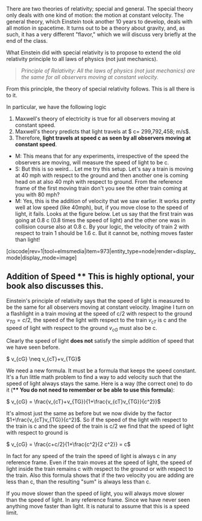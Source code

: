 There are two theories of relativity; special and general. The special theory only deals with one kind of motion: the motion at constant velocity. The general theory, which Einstein took another 10 years to develop, deals with all motion in spacetime. It turns out to be a theory about gravity, and, as such, it has a very different "flavor," which we will discuss very briefly at the end of the class.

What Einstein did with special relativity is to propose to extend the old relativity principle to all laws of physics (not just mechanics).

> _Principle of Relativity: All the laws of physics (not just mechanics) are the same for all observers moving at constant velocity._

From this principle, the theory of special relativity follows. This is all there is to it.

In particular, we have the following logic

1. Maxwell's theory of electricity is true for all observers moving at constant speed.
2. Maxwell's theory predicts that light travels at $ c= 299,792,458\; m/s$.
3. Therefore, **light travels at speed c as seen by all observers moving at constant speed**.

- M: This means that for any experiments, irrespective of the speed the observers are moving, will measure the speed of light to be c.
- S: But this is so weird... Let me try this setup. Let's say a train is moving at 40 mph with respect to the ground and then another one is coming head on at also 40 mph with respect to ground. From the reference frame of the first moving train don't you see the other train coming at you with 80 mph?
- M: Yes, this is the addition of velocity that we saw earlier. It works pretty well at low speed (like 40mph), but, if you move close to the speed of light, it fails. Looks at the figure below. Let us say that the first train was going at 0.8 c (0.8 times the speed of light) and the other one was in collision course also at 0.8 c. By your logic, the velocity of train 2 with respect to train 1 should be 1.6 c. But it cannot be, nothing moves faster than light!

[ciscode|rev=1|tool=elmsmedia|item=973|entity_type=node|render=display_mode|display_mode=image]

## Addition of Speed \*\* This is highly optional, your book also discusses this.

Einstein's principle of relativity says that the speed of light is measured to be the same for all observers moving at constant velocity. Imagine I turn on a flashlight in a train moving at the speed of c/2 with respect to the ground $v_{TG} = c/2$, the speed of the light with respect to the train $v_{cT}$ is c and the speed of light with respect to the ground $v_{cG}$ must also be c. 

Clearly the speed of light **does not** satisfy the simple addition of speed that we have seen before.

$ v_{cG} \neq v_{cT}+v_{TG}$

We need a new formula. It must be a formula that keeps the speed constant. It's a fun little math problem to find a way to add velocity such that the speed of light always stays the same. Here is a way (the correct one) to do it (**\*\* You do not need to remember or be able to use this formula**):

$ v_{cG} = \frac{v_{cT}+v_{TG}}{1+\frac{v_{cT}v_{TG}}{c^2}}$

It's almost just the same as before but we now divide by the factor $1+\frac{v_{cT}v_{TG}}{c^2}$. So if the speed of the light with respect to the train is c and the speed of the train is c/2 we find that the speed of light with respect to ground is

$ v_{cG} = \frac{c+c/2}{1+\frac{c^2}{2 c^2}} = c$

In fact for any speed of the train the speed of light is always c in any reference frame. Even if the train moves at the speed of light, the speed of light inside the train remains c with respect to the ground or with respect to the train. Also this formula shows that if the two velocity you are adding are less than c, than the resulting "sum" is always less than c.

If you move slower than the speed of light, you will always move slower than the speed of light. In any reference frame. Since we have never seen anything move faster than light. It is natural to assume that this is a speed limit.